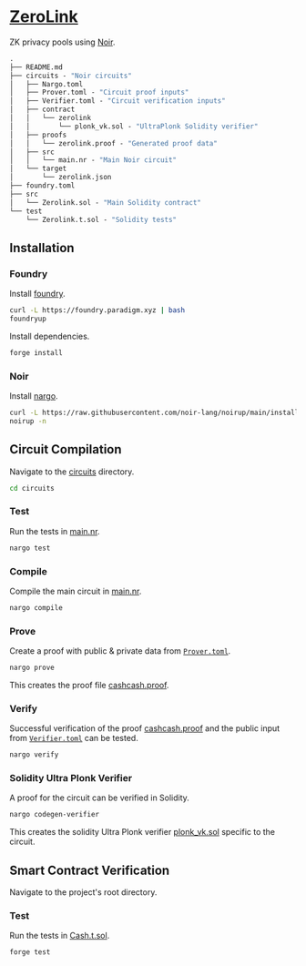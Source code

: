 # [ZeroLink](https://github.com/anupsv/ZeroLink-monorepo)

ZK privacy pools using [Noir](https://noir-lang.org/).

```ml
.
├── README.md
├── circuits - "Noir circuits"
│   ├── Nargo.toml
│   ├── Prover.toml - "Circuit proof inputs"
│   ├── Verifier.toml - "Circuit verification inputs"
│   ├── contract
│   │   └── zerolink
│   │       └── plonk_vk.sol - "UltraPlonk Solidity verifier"
│   ├── proofs
│   │   └── zerolink.proof - "Generated proof data"
│   ├── src
│   │   └── main.nr - "Main Noir circuit"
│   └── target
│       └── zerolink.json
├── foundry.toml
├── src
│   └── Zerolink.sol - "Main Solidity contract"
└── test
    └── Zerolink.t.sol - "Solidity tests"
```

## Installation

### Foundry

Install [foundry](https://book.getfoundry.sh/getting-started/installation).

```sh
curl -L https://foundry.paradigm.xyz | bash
foundryup
```

Install dependencies.

```sh
forge install
```

### Noir

Install [nargo](https://noir-lang.org/getting_started/nargo_installation).

```sh
curl -L https://raw.githubusercontent.com/noir-lang/noirup/main/install | bash
noirup -n
```

## Circuit Compilation

Navigate to the [circuits](circuits) directory.

```sh
cd circuits
```

### Test

Run the tests in [main.nr](circuits/src/main.nr).

```sh
nargo test
```

### Compile

Compile the main circuit in [main.nr](circuits/src/main.nr).

```sh
nargo compile
```

### Prove

Create a proof with public & private data from [`Prover.toml`](circuits/Prover.toml).

```sh
nargo prove
```

This creates the proof file [cashcash.proof](circuits/proofs/cashcash.proof).

### Verify

Successful verification of the proof [cashcash.proof](circuits/proofs/cashcash.proof) and the public input from [`Verifier.toml`](circuits/Verifier.toml) can be tested.

```sh
nargo verify
```

### Solidity Ultra Plonk Verifier

A proof for the circuit can be verified in Solidity.

```sh
nargo codegen-verifier
```

This creates the solidity Ultra Plonk verifier [plonk_vk.sol](circuits/contract/cashcash/plonk_vk.sol) specific to the circuit.

## Smart Contract Verification

Navigate to the project's root directory.

### Test

Run the tests in [Cash.t.sol](test/Cash.t.sol).

```sh
forge test
```
